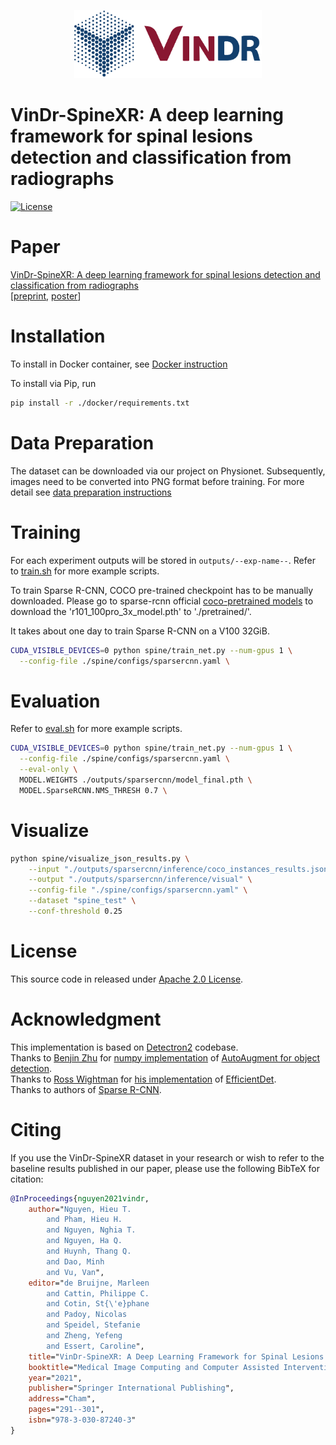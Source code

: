 [<p align="center"><img src=".github/logo-VinBigData-2020-ngang-blue.png" width="300"></p>](https://vindr.ai/)
# VinDr-SpineXR: A deep learning framework for spinal lesions detection and classification from radiographs

[![License](https://img.shields.io/badge/License-Apache_2.0-blue.svg)](https://opensource.org/licenses/Apache-2.0)

# Paper 
 [VinDr-SpineXR: A deep learning framework for spinal lesions detection and classification from radiographs](https://link.springer.com/chapter/10.1007/978-3-030-87240-3_28) \
 \[[preprint](https://arxiv.org/abs/2106.12930), [poster](https://drive.google.com/file/d/1IiLivi_VQ91W4R7RJuEz2Fw7E_df8evE/view?usp=sharing)\]
# Installation
To install in Docker container, see [Docker instruction](docker/README.md)

To install via Pip, run 
```bash
pip install -r ./docker/requirements.txt
```


# Data Preparation
The dataset can be downloaded via our project on Physionet. Subsequently, images need to be converted into PNG format before training. For more detail see [data preparation instructions](data/README.md)

# Training
For each experiment outputs will be stored in `outputs/--exp-name--`. Refer to [train.sh](train.sh) for more example scripts.

To train Sparse R-CNN, COCO pre-trained checkpoint has to be manually downloaded. Please go to sparse-rcnn official [coco-pretrained models](https://drive.google.com/drive/u/1/folders/19UaSgR4OwqA-BhCs_wG7i6E-OXC5NR__) to download the 'r101_100pro_3x_model.pth' to './pretrained/'.

It takes about one day to train Sparse R-CNN on a V100 32GiB.

```bash
CUDA_VISIBLE_DEVICES=0 python spine/train_net.py --num-gpus 1 \
  --config-file ./spine/configs/sparsercnn.yaml \
```

# Evaluation
Refer to [eval.sh](eval.sh) for more example scripts.
```bash
CUDA_VISIBLE_DEVICES=0 python spine/train_net.py --num-gpus 1 \
  --config-file ./spine/configs/sparsercnn.yaml \
  --eval-only \
  MODEL.WEIGHTS ./outputs/sparsercnn/model_final.pth \
  MODEL.SparseRCNN.NMS_THRESH 0.7 \
```
# Visualize
```bash
python spine/visualize_json_results.py \
    --input "./outputs/sparsercnn/inference/coco_instances_results.json" \
    --output "./outputs/sparsercnn/inference/visual" \
    --config-file "./spine/configs/sparsercnn.yaml" \
    --dataset "spine_test" \
    --conf-threshold 0.25
```
# License
This source code in released under [Apache 2.0 License](LICENSE).


# Acknowledgment
This implementation is based on [Detectron2](https://github.com/facebookresearch/detectron2) codebase.\
Thanks to [Benjin Zhu](https://github.com/poodarchu) for [numpy implementation](https://github.com/poodarchu/learn_aug_for_object_detection.numpy/tree/add-license-1) of [AutoAugment for object detection](https://link.springer.com/chapter/10.1007%2F978-3-030-58583-9_34). \
Thanks to [Ross Wightman](https://github.com/rwightman) for [his implementation](https://github.com/rwightman/efficientdet-pytorch) of [EfficientDet](https://openaccess.thecvf.com/content_CVPR_2020/html/Tan_EfficientDet_Scalable_and_Efficient_Object_Detection_CVPR_2020_paper.html).\
Thanks to authors of [Sparse R-CNN](https://github.com/PeizeSun/SparseR-CNN).


# Citing
If you use the VinDr-SpineXR dataset in your research or wish to refer to the baseline results published in our paper, please use the following BibTeX for citation:

```BibTeX
@InProceedings{nguyen2021vindr,
    author="Nguyen, Hieu T.
        and Pham, Hieu H.
        and Nguyen, Nghia T.
        and Nguyen, Ha Q.
        and Huynh, Thang Q.
        and Dao, Minh
        and Vu, Van",
    editor="de Bruijne, Marleen
        and Cattin, Philippe C.
        and Cotin, St{\'e}phane
        and Padoy, Nicolas
        and Speidel, Stefanie
        and Zheng, Yefeng
        and Essert, Caroline",
    title="VinDr-SpineXR: A Deep Learning Framework for Spinal Lesions Detection and Classification from Radiographs",
    booktitle="Medical Image Computing and Computer Assisted Intervention -- MICCAI 2021",
    year="2021",
    publisher="Springer International Publishing",
    address="Cham",
    pages="291--301",
    isbn="978-3-030-87240-3"
}
```
